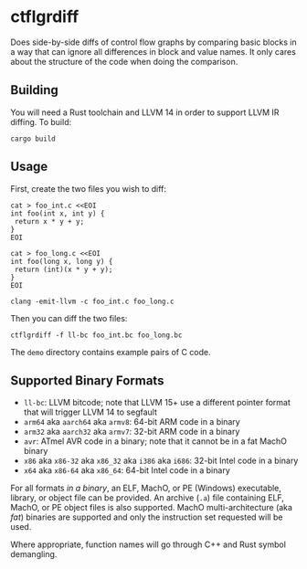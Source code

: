 # ctflgrdiff
Does side-by-side diffs of control flow graphs by comparing basic blocks in a
way that can ignore all differences in block and value names. It only cares
about the structure of the code when doing the comparison.

## Building
You will need a Rust toolchain and LLVM 14 in order to support LLVM IR diffing.
To build:

```
cargo build
```

## Usage
First, create the two files you wish to diff:

```
cat > foo_int.c <<EOI
int foo(int x, int y) {
 return x * y + y;
}
EOI

cat > foo_long.c <<EOI
int foo(long x, long y) {
 return (int)(x * y + y);
}
EOI

clang -emit-llvm -c foo_int.c foo_long.c
```

Then you can diff the two files:

```
ctflgrdiff -f ll-bc foo_int.bc foo_long.bc
```

The `demo` directory contains example pairs of C code.

## Supported Binary Formats

- `ll-bc`: LLVM bitcode; note that LLVM 15+ use a different pointer format that
   will trigger LLVM 14 to segfault
- `arm64` aka `aarch64` aka `armv8`: 64-bit ARM code in a binary
- `arm32` aka `aarch32` aka `armv7`: 32-bit ARM code in a binary
- `avr`: ATmel AVR code in a binary; note that it cannot be in a fat MachO binary
- `x86` aka `x86-32` aka `x86_32` aka `i386` aka `i686`: 32-bit Intel code in a binary
- `x64` aka `x86-64` aka `x86_64`: 64-bit Intel code in a binary

For all formats _in a binary_, an ELF, MachO, or PE (Windows) executable,
library, or object file can be provided. An archive (`.a`) file containing ELF,
MachO, or PE object files is also supported. MachO multi-architecture (aka
_fat_) binaries are supported and only the instruction set requested will be
used.

Where appropriate, function names will go through C++ and Rust symbol
demangling.
